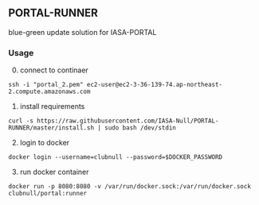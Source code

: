 ## PORTAL-RUNNER
blue-green update solution for IASA-PORTAL
### Usage
0. connect to continaer
```shell
ssh -i "portal_2.pem" ec2-user@ec2-3-36-139-74.ap-northeast-2.compute.amazonaws.com
```
1. install requirements
```shell
curl -s https://raw.githubusercontent.com/IASA-Null/PORTAL-RUNNER/master/install.sh | sudo bash /dev/stdin
```
2. login to docker
```shell
docker login --username=clubnull --password=$DOCKER_PASSWORD
```
3. run docker container
```shell
docker run -p 8080:8080 -v /var/run/docker.sock:/var/run/docker.sock clubnull/portal:runner
```
